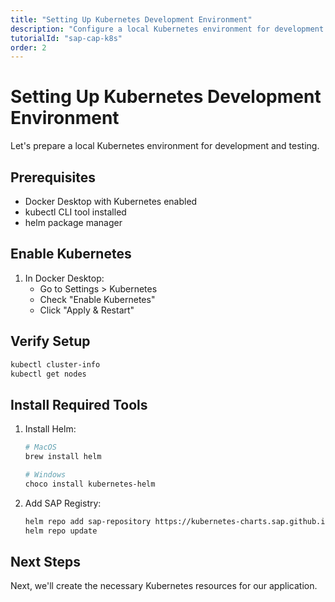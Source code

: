 ```yaml
---
title: "Setting Up Kubernetes Development Environment"
description: "Configure a local Kubernetes environment for development and testing"
tutorialId: "sap-cap-k8s"
order: 2
---
```


# Setting Up Kubernetes Development Environment

Let's prepare a local Kubernetes environment for development and testing.

## Prerequisites

- Docker Desktop with Kubernetes enabled
- kubectl CLI tool installed
- helm package manager

## Enable Kubernetes

1. In Docker Desktop:
   - Go to Settings > Kubernetes
   - Check "Enable Kubernetes"
   - Click "Apply & Restart"

## Verify Setup

```bash
kubectl cluster-info
kubectl get nodes
```

## Install Required Tools

1. Install Helm:
   ```bash
   # MacOS
   brew install helm

   # Windows
   choco install kubernetes-helm
   ```

2. Add SAP Registry:
   ```bash
   helm repo add sap-repository https://kubernetes-charts.sap.github.io/
   helm repo update
   ```

## Next Steps

Next, we'll create the necessary Kubernetes resources for our application.